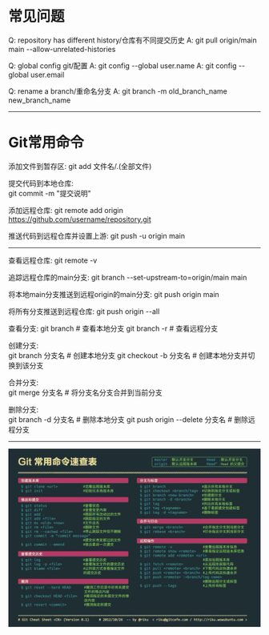 # 常见问题
Q: repository has different history/仓库有不同提交历史
A: git pull origin/main main --allow-unrelated-histories


Q: global config git/配置
A: git config --global user.name
A: git config --global user.email

Q: rename a branch/重命名分支
A: git branch -m old_branch_name new_branch_name

---

# Git常用命令
添加文件到暂存区:
git add 文件名/.(全部文件)

提交代码到本地仓库:  
git commit -m "提交说明"

添加远程仓库:
    git remote add origin https://github.com/username/repository.git

推送代码到远程仓库并设置上游:
git push -u origin main


---

查看远程仓库:
git remote -v   

追踪远程仓库的main分支:
git branch --set-upstream-to=origin/main main  

将本地main分支推送到远程origin的main分支:
git push origin main 

将所有分支推送到远程仓库:
git push origin --all

查看分支:
git branch  # 查看本地分支
git branch -r  # 查看远程分支

创建分支:  
git branch 分支名  # 创建本地分支
git checkout -b 分支名  # 创建本地分支并切换到该分支

合并分支:  
git merge 分支名  # 将分支名分支合并到当前分支

删除分支:  
git branch -d 分支名  # 删除本地分支
git push origin --delete 分支名  # 删除远程分支 

---
![Quick Coomands Reference](/img/git/quick_commands_reference.jpg)